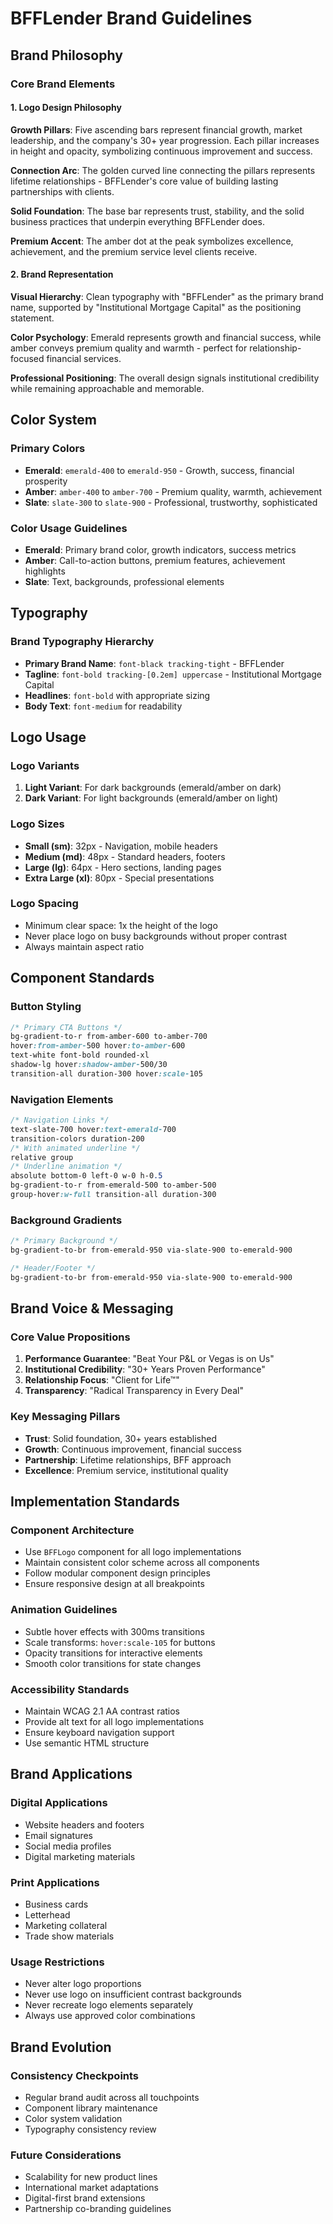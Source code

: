 # BFFLender Brand Guidelines

## Brand Philosophy

### Core Brand Elements

#### 1. Logo Design Philosophy
**Growth Pillars**: Five ascending bars represent financial growth, market leadership, and the company's 30+ year progression. Each pillar increases in height and opacity, symbolizing continuous improvement and success.

**Connection Arc**: The golden curved line connecting the pillars represents lifetime relationships - BFFLender's core value of building lasting partnerships with clients.

**Solid Foundation**: The base bar represents trust, stability, and the solid business practices that underpin everything BFFLender does.

**Premium Accent**: The amber dot at the peak symbolizes excellence, achievement, and the premium service level clients receive.

#### 2. Brand Representation
**Visual Hierarchy**: Clean typography with "BFFLender" as the primary brand name, supported by "Institutional Mortgage Capital" as the positioning statement.

**Color Psychology**: Emerald represents growth and financial success, while amber conveys premium quality and warmth - perfect for relationship-focused financial services.

**Professional Positioning**: The overall design signals institutional credibility while remaining approachable and memorable.

## Color System

### Primary Colors
- **Emerald**: `emerald-400` to `emerald-950` - Growth, success, financial prosperity
- **Amber**: `amber-400` to `amber-700` - Premium quality, warmth, achievement
- **Slate**: `slate-300` to `slate-900` - Professional, trustworthy, sophisticated

### Color Usage Guidelines
- **Emerald**: Primary brand color, growth indicators, success metrics
- **Amber**: Call-to-action buttons, premium features, achievement highlights
- **Slate**: Text, backgrounds, professional elements

## Typography

### Brand Typography Hierarchy
- **Primary Brand Name**: `font-black tracking-tight` - BFFLender
- **Tagline**: `font-bold tracking-[0.2em] uppercase` - Institutional Mortgage Capital
- **Headlines**: `font-bold` with appropriate sizing
- **Body Text**: `font-medium` for readability

## Logo Usage

### Logo Variants
1. **Light Variant**: For dark backgrounds (emerald/amber on dark)
2. **Dark Variant**: For light backgrounds (emerald/amber on light)

### Logo Sizes
- **Small (sm)**: 32px - Navigation, mobile headers
- **Medium (md)**: 48px - Standard headers, footers
- **Large (lg)**: 64px - Hero sections, landing pages
- **Extra Large (xl)**: 80px - Special presentations

### Logo Spacing
- Minimum clear space: 1x the height of the logo
- Never place logo on busy backgrounds without proper contrast
- Always maintain aspect ratio

## Component Standards

### Button Styling
```css
/* Primary CTA Buttons */
bg-gradient-to-r from-amber-600 to-amber-700 
hover:from-amber-500 hover:to-amber-600 
text-white font-bold rounded-xl 
shadow-lg hover:shadow-amber-500/30 
transition-all duration-300 hover:scale-105
```

### Navigation Elements
```css
/* Navigation Links */
text-slate-700 hover:text-emerald-700 
transition-colors duration-200
/* With animated underline */
relative group
/* Underline animation */
absolute bottom-0 left-0 w-0 h-0.5 
bg-gradient-to-r from-emerald-500 to-amber-500 
group-hover:w-full transition-all duration-300
```

### Background Gradients
```css
/* Primary Background */
bg-gradient-to-br from-emerald-950 via-slate-900 to-emerald-900

/* Header/Footer */
bg-gradient-to-br from-emerald-950 via-slate-900 to-emerald-900
```

## Brand Voice & Messaging

### Core Value Propositions
1. **Performance Guarantee**: "Beat Your P&L or Vegas is on Us"
2. **Institutional Credibility**: "30+ Years Proven Performance"
3. **Relationship Focus**: "Client for Life™"
4. **Transparency**: "Radical Transparency in Every Deal"

### Key Messaging Pillars
- **Trust**: Solid foundation, 30+ years established
- **Growth**: Continuous improvement, financial success
- **Partnership**: Lifetime relationships, BFF approach
- **Excellence**: Premium service, institutional quality

## Implementation Standards

### Component Architecture
- Use `BFFLogo` component for all logo implementations
- Maintain consistent color scheme across all components
- Follow modular component design principles
- Ensure responsive design at all breakpoints

### Animation Guidelines
- Subtle hover effects with 300ms transitions
- Scale transforms: `hover:scale-105` for buttons
- Opacity transitions for interactive elements
- Smooth color transitions for state changes

### Accessibility Standards
- Maintain WCAG 2.1 AA contrast ratios
- Provide alt text for all logo implementations
- Ensure keyboard navigation support
- Use semantic HTML structure

## Brand Applications

### Digital Applications
- Website headers and footers
- Email signatures
- Social media profiles
- Digital marketing materials

### Print Applications
- Business cards
- Letterhead
- Marketing collateral
- Trade show materials

### Usage Restrictions
- Never alter logo proportions
- Never use logo on insufficient contrast backgrounds
- Never recreate logo elements separately
- Always use approved color combinations

## Brand Evolution

### Consistency Checkpoints
- Regular brand audit across all touchpoints
- Component library maintenance
- Color system validation
- Typography consistency review

### Future Considerations
- Scalability for new product lines
- International market adaptations
- Digital-first brand extensions
- Partnership co-branding guidelines 